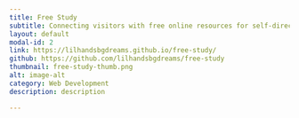 ```yaml
---
title: Free Study
subtitle: Connecting visitors with free online resources for self-directed learning. Made with HTML, CSS, Jekyll
layout: default
modal-id: 2
link: https://lilhandsbgdreams.github.io/free-study/
github: https://github.com/lilhandsbgdreams/free-study
thumbnail: free-study-thumb.png
alt: image-alt
category: Web Development
description: description

---
```

